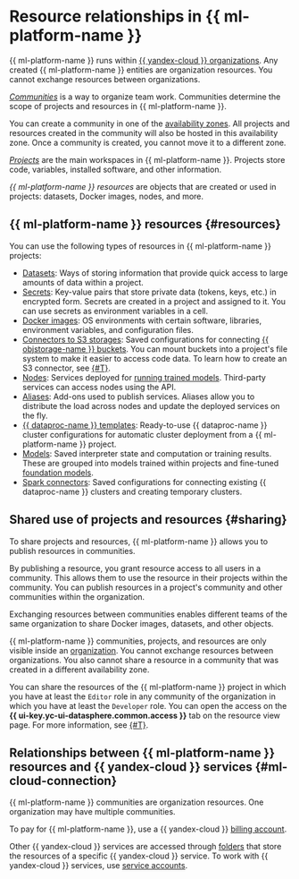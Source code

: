 # Resource relationships in {{ ml-platform-name }}

{{ ml-platform-name }} runs within [{{ yandex-cloud }} organizations](../../organization/). Any created {{ ml-platform-name }} entities are organization resources. You cannot exchange resources between organizations.

_[Communities](community.md)_ is a way to organize team work. Communities determine the scope of projects and resources in {{ ml-platform-name }}.

You can create a community in one of the [availability zones](../../overview/concepts/geo-scope.md). All projects and resources created in the community will also be hosted in this availability zone. Once a community is created, you cannot move it to a different zone.

_[Projects](project.md)_ are the main workspaces in {{ ml-platform-name }}. Projects store code, variables, installed software, and other information.

_{{ ml-platform-name }} resources_ are objects that are created or used in projects: datasets, Docker images, nodes, and more.

## {{ ml-platform-name }} resources {#resources}

You can use the following types of resources in {{ ml-platform-name }} projects:

* [Datasets](dataset.md): Ways of storing information that provide quick access to large amounts of data within a project.
* [Secrets](secrets.md): Key-value pairs that store private data (tokens, keys, etc.) in encrypted form. Secrets are created in a project and assigned to it. You can use secrets as environment variables in a cell.
* [Docker images](docker.md): OS environments with certain software, libraries, environment variables, and configuration files.
* [Connectors to S3 storages](s3-connector.md): Saved configurations for connecting [{{ objstorage-name }} buckets](../../storage/concepts/bucket.md). You can mount buckets into a project's file system to make it easier to access code data. To learn how to create an S3 connector, see [{#T}](../operations/data/s3-connectors.md).
* [Nodes](deploy/index.md#node): Services deployed for [running trained models](deploy/). Third-party services can access nodes using the API.
* [Aliases](deploy/index.md#alias): Add-ons used to publish services. Aliases allow you to distribute the load across nodes and update the deployed services on the fly.
* [{{ dataproc-name }} templates](data-proc-template.md): Ready-to-use {{ dataproc-name }} cluster configurations for automatic cluster deployment from a {{ ml-platform-name }} project.
* [Models](models/index.md): Saved interpreter state and computation or training results. These are grouped into models trained within projects and fine-tuned [foundation models](models/foundation-models.md).
* [Spark connectors](spark-connector.md): Saved configurations for connecting existing {{ dataproc-name }} clusters and creating temporary clusters.

## Shared use of projects and resources {#sharing}

To share projects and resources, {{ ml-platform-name }} allows you to publish resources in communities.

By publishing a resource, you grant resource access to all users in a community. This allows them to use the resource in their projects within the community. You can publish resources in a project's community and other communities within the organization.

Exchanging resources between communities enables different teams of the same organization to share Docker images, datasets, and other objects.

{{ ml-platform-name }} communities, projects, and resources are only visible inside an [organization](../../organization/). You cannot exchange resources between organizations. You also cannot share a resource in a community that was created in a different availability zone.

You can share the resources of the {{ ml-platform-name }} project in which you have at least the `Editor` role in any community of the organization in which you have at least the `Developer` role. You can open the access on the **{{ ui-key.yc-ui-datasphere.common.access }}** tab on the resource view page. For more information, see [{#T}](../security/index.md).

## Relationships between {{ ml-platform-name }} resources and {{ yandex-cloud }} services {#ml-cloud-connection}

{{ ml-platform-name }} communities are organization resources. One organization may have multiple communities.

To pay for {{ ml-platform-name }}, use a {{ yandex-cloud }} [billing account](../../billing/concepts/billing-account.md).

Other {{ yandex-cloud }} services are accessed through [folders](../../resource-manager/concepts/resources-hierarchy.md#folder) that store the resources of a specific {{ yandex-cloud }} service. To work with {{ yandex-cloud }} services, use [service accounts](../../iam/concepts/users/service-accounts.md).
